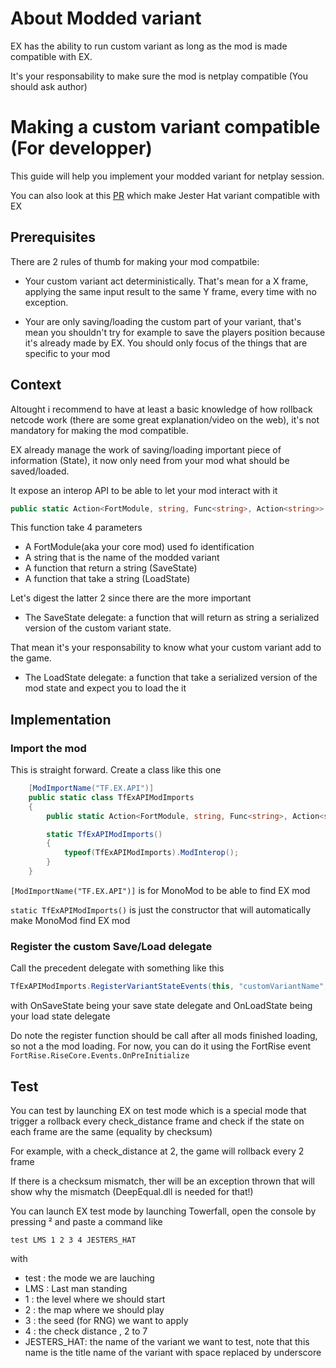 # About Modded variant

EX has the ability to run custom variant as long as the mod is made compatible with EX.

It's your responsability to make sure the mod is netplay compatible (You should ask author)

# Making a custom variant compatible (For developper)

This guide will help you implement your modded variant for netplay session.

You can also look at this [PR](https://github.com/FortRise/ExampleFortRiseMod/pull/1) which make Jester Hat variant compatible with EX

## Prerequisites

There are 2 rules of thumb for making your mod compatbile:

- Your custom variant act deterministically. That's mean for a X frame, applying the same input result to the same Y frame, every time with no exception.

- Your are only saving/loading the custom part of your variant, that's mean you shouldn't try for example to save the players position because it's already made by EX. You should only focus of the things that are specific to your mod

## Context

Altought i recommend to have at least a basic knowledge of how rollback netcode work (there are some great explanation/video on the web), it's not mandatory for making the mod compatible.

EX already manage the work of saving/loading important piece of information (State), it now only need from your mod what should be saved/loaded.

It expose an interop API to be able to let your mod interact with it

```C#
public static Action<FortModule, string, Func<string>, Action<string>> RegisterVariantStateEvents;
```

This function take 4 parameters

- A FortModule(aka your core mod) used fo identification
- A string that is the name of the modded variant
- A function that return a string (SaveState)
- A function that take a string (LoadState)

Let's digest the latter 2 since there are the more important

- The SaveState delegate: a function that will return as string a serialized version of the custom variant state.

That mean it's your responsability to know what your custom variant add to the game.

- The LoadState delegate: a function that take a serialized version of the mod state and expect you to load the it

## Implementation

### Import the mod

This is straight forward. Create a class like this one

```C#
    [ModImportName("TF.EX.API")]
    public static class TfExAPIModImports
    {
        public static Action<FortModule, string, Func<string>, Action<string>> RegisterVariantStateEvents;

        static TfExAPIModImports()
        {
            typeof(TfExAPIModImports).ModInterop();
        }
    }
```

`[ModImportName("TF.EX.API")]` is for MonoMod to be able to find EX mod

`static TfExAPIModImports()` is just the constructor that will automatically make MonoMod find EX mod

### Register the custom Save/Load delegate

Call the precedent delegate with something like this

```C#
TfExAPIModImports.RegisterVariantStateEvents(this, "customVariantName", OnSaveState, OnLoadState);
```

with OnSaveState being your save state delegate and OnLoadState being your load state delegate

Do note the register function should be call after all mods finished loading, so not a the mod loading.
For now, you can do it using the FortRise event `FortRise.RiseCore.Events.OnPreInitialize`

## Test

You can test by launching EX on test mode which is a special mode that trigger a rollback every check_distance frame and check if the state on each frame are the same (equality by checksum)

For example, with a check_distance at 2, the game will rollback every 2 frame

If there is a checksum mismatch, ther will be an exception thrown that will show why the mismatch (DeepEqual.dll is needed for that!)

You can launch EX test mode by launching Towerfall, open the console by pressing ² and paste a command like

`test LMS 1 2 3 4 JESTERS_HAT`

with

- test : the mode we are lauching
- LMS : Last man standing
- 1 : the level where we should start
- 2 : the map where we should play
- 3 : the seed (for RNG) we want to apply
- 4 : the check distance , 2 to 7
- JESTERS_HAT: the name of the variant we want to test, note that this name is the title name of the variant with space replaced by underscore
